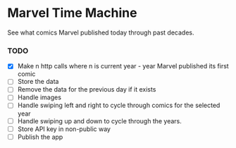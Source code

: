 # Marvel Time Machine

See what comics Marvel published today through past decades.

### TODO
- [x] Make n http calls where n is current year - year Marvel published its first comic
- [ ] Store the data
- [ ] Remove the data for the previous day if it exists
- [ ] Handle images
- [ ] Handle swiping left and right to cycle through comics for the selected year
- [ ] Handle swiping up and down to cycle through the years.
- [ ] Store API key in non-public way
- [ ] Publish the app

